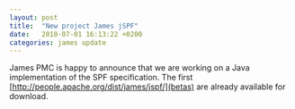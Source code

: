 ```yaml
---
layout: post
title:  "New project James jSPF"
date:   2010-07-01 16:13:22 +0200
categories: james update
---
```


James PMC is happy to announce that we are working on a Java implementation of the SPF specification. The first
[http://people.apache.org/dist/james/jspf/](betas) are already available for download.